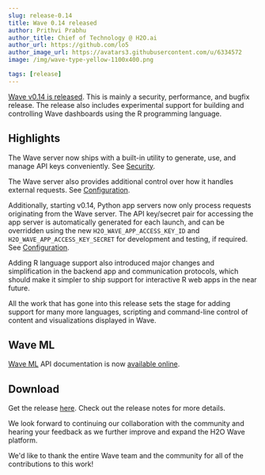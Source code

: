```yaml
---
slug: release-0.14
title: Wave 0.14 released
author: Prithvi Prabhu
author_title: Chief of Technology @ H2O.ai
author_url: https://github.com/lo5
author_image_url: https://avatars3.githubusercontent.com/u/6334572
image: /img/wave-type-yellow-1100x400.png

tags: [release]
---
```


[Wave v0.14 is released](https://github.com/h2oai/wave/releases/tag/v0.14.0). This is mainly a security, performance, and bugfix release. The release also includes experimental support for building and controlling Wave dashboards using the R programming language.

<!--truncate-->

## Highlights

The Wave server now ships with a built-in utility to generate, use, and manage API keys conveniently. See [Security](https://wave.h2o.ai/docs/security).

The Wave server also provides additional control over how it handles external requests. See [Configuration](https://wave.h2o.ai/docs/configuration).

Additionally, starting v0.14, Python app servers now only process requests originating from the Wave server. The API key/secret pair for accessing the app server is automatically generated for each launch, and can be overridden using the new `H2O_WAVE_APP_ACCESS_KEY_ID` and `H2O_WAVE_APP_ACCESS_KEY_SECRET` for development and testing, if required. See [Configuration](https://wave.h2o.ai/docs/configuration).

Adding R language support also introduced major changes and simplification in the backend app and communication protocols, which should make it simpler to ship support for interactive R web apps in the near future.

All the work that has gone into this release sets the stage for adding support for many more languages, scripting and command-line control of content and visualizations displayed in Wave.

## Wave ML

[Wave ML](https://github.com/h2oai/wave-ml) API documentation is now [available online](/docs/api/h2o_wave_ml/index).

## Download

Get the release [here](https://github.com/h2oai/wave/releases/tag/v0.14.0). Check out the release notes for more details.

We look forward to continuing our collaboration with the community and hearing your feedback as we further improve and expand the H2O Wave platform.

We'd like to thank the entire Wave team and the community for all of the contributions to this work!


